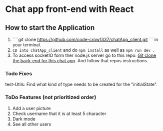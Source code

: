 
# Chat app front-end with React

## How to start the Application
1. ````git clone https://github.com/code-crow1337/chatApp_client.git ``` in your terminal.
2. ```CD into chatApp_client``` and do ```npm install``` as well as ```npm run dev ```. 
3. To access socketIO form ther node.js server go to this repo: [Git clone the back-end for this chat app](https://github.com/code-crow1337/chatApp_server). And follow that repos instructions. 

### Todo Fixes
test-Utils: Find what kind of type needs to be created for the "initialState". 

### ToDo Features (not prioritized order) 
1. Add a user picture
2. Check username that it is at least 5 character
3. Dark mode
4. See all other users
